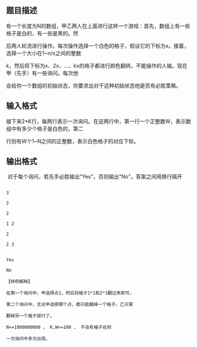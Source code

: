 ## 题目描述

<div>
 <div>
  有一个长度为N的数组，甲乙两人在上面进行这样一个游戏：首先，数组上有一些格子是白的，有一些是黑的。然
 </div>
 <div>
  后两人轮流进行操作。每次操作选择一个白色的格子，假设它的下标为x。接着，选择一个大小在1~n/x之间的整数
 </div>
 <div>
  k，然后将下标为x、2x、...、kx的格子都进行颜色翻转。不能操作的人输。现在甲（先手）有一些询问。每次他
 </div>
 <div>
  会给你一个数组的初始状态，你要求出对于这种初始状态他是否有必胜策略。
 </div>
</div>
<div></div>

## 输入格式

<div>
 <div>
  <div>
   接下来2*K行，每两行表示一次询问。在这两行中，第一行一个正整数W，表示数组中有多少个格子是白色的，第二
  </div>
  <div>
   行则有W个1~N之间的正整数，表示白色格子的对应下标。
  </div>
 </div>
</div>

## 输出格式

<p> 对于每个询问，若先手必胜输出"Yes"，否则输出"No"。答案之间用换行隔开</p>

```input1
3
2
2
1 2
2
2 3
```
```output1
Yes
No
【样例解释】
在第一个询问中，甲选择点1，然后将格子1*1和2*1翻过来即可。
第二个询问中，无论甲选择哪个点，都只能翻掉一个格子。乙只需
翻掉另一个格子就行了。
N<=1000000000 ， K,W<=100 ， 不会有格子在同
一次询问中多次出现。
```
